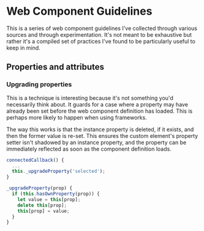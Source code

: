 # Web Component Guidelines

This is a series of web component guidelines I've collected through various sources and through experimentation. It's not meant to be exhaustive but rather it's a compiled set of practices I've found to be particularly useful to keep in mind.

## Properties and attributes

### Upgrading properties

This is a technique is interesting because it's not something you'd necessarily think about. It guards for a case where a property may have already been set before the web component definition has loaded. This is perhaps more likely to happen when using frameworks.

The way this works is that the instance property is deleted, if it exists, and then the former value is re-set. This ensures the custom element's property setter isn't shadowed by an instance property, and the property can be immediately reflected as soon as the component definition loads.

```ts
connectedCallback() {
  ...
  this._upgradeProperty('selected');
}

_upgradeProperty(prop) {
  if (this.hasOwnProperty(prop)) {
    let value = this[prop];
    delete this[prop];
    this[prop] = value;
  }
}
```
